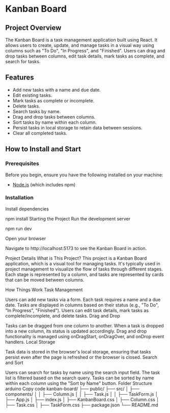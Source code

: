 # Kanban Board

## Project Overview

The Kanban Board is a task management application built using React. It allows users to create, update, and manage tasks in a visual way using columns such as "To Do", "In Progress", and "Finished". Users can drag and drop tasks between columns, edit task details, mark tasks as complete, and search for tasks.

## Features

- Add new tasks with a name and due date.
- Edit existing tasks.
- Mark tasks as complete or incomplete.
- Delete tasks.
- Search tasks by name.
- Drag and drop tasks between columns.
- Sort tasks by name within each column.
- Persist tasks in local storage to retain data between sessions.
- Clear all completed tasks.

## How to Install and Start

### Prerequisites

Before you begin, ensure you have the following installed on your machine:

- [Node.js](https://nodejs.org/) (which includes npm)

### Installation

Install dependencies

npm install
Starting the Project
Run the development server

npm run dev

Open your browser

Navigate to http://localhost:5173 to see the Kanban Board in action.

Project Details
What is This Project?
This project is a Kanban Board application, which is a visual tool for managing tasks. It's typically used in project management to visualize the flow of tasks through different stages. Each stage is represented by a column, and tasks are represented by cards that can be moved between columns.

How Things Work
Task Management

Users can add new tasks via a form. Each task requires a name and a due date.
Tasks are displayed in columns based on their status (e.g., "To Do", "In Progress", "Finished").
Users can edit task details, mark tasks as complete/incomplete, and delete tasks.
Drag and Drop

Tasks can be dragged from one column to another. When a task is dropped into a new column, its status is updated accordingly.
Drag and drop functionality is managed using onDragStart, onDragOver, and onDrop event handlers.
Local Storage

Task data is stored in the browser's local storage, ensuring that tasks persist even after the page is refreshed or the browser is closed.
Search and Sort

Users can search for tasks by name using the search input field. The task list is filtered based on the search query.
Tasks can be sorted by name within each column using the "Sort by Name" button.
Folder Structure
arduino
Copy code
kanban-board/
├── public/
├── src/
│   ├── components/
│   │   ├── Column.js
│   │   ├── Task.js
│   │   ├── TaskForm.js
│   ├── App.js
│   ├── index.js
│   ├── KanbanBoard.css
│   ├── Column.css
│   ├── Task.css
│   ├── TaskForm.css
├── package.json
└── README.md